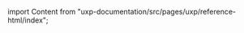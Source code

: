 
import Content from "uxp-documentation/src/pages/uxp/reference-html/index";

<Content query="product=photoshop"/>
